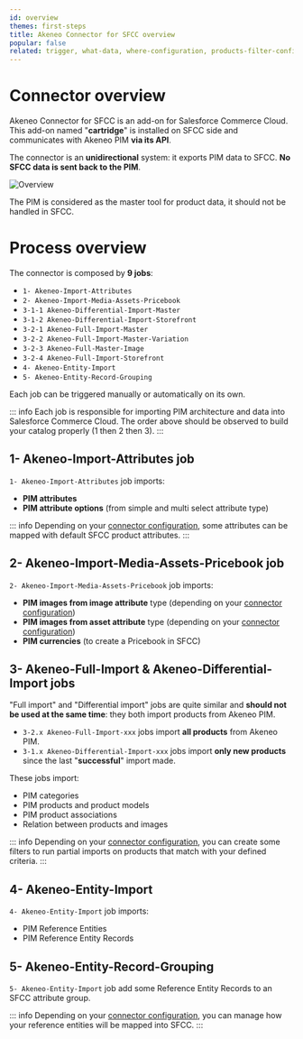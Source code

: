 ```yaml
---
id: overview
themes: first-steps
title: Akeneo Connector for SFCC overview
popular: false
related: trigger, what-data, where-configuration, products-filter-configuration
---
```


# Connector overview

Akeneo Connector for SFCC is an add-on for Salesforce Commerce Cloud.
This add-on named "**cartridge**" is installed on SFCC side and communicates with Akeneo PIM **via its API**.

The connector is an **unidirectional** system: it exports PIM data to SFCC. **No SFCC data is sent back to the PIM**.

![Overview](../img/overview.png)

The PIM is considered as the master tool for product data, it should not be handled in SFCC.

# Process overview

The connector is composed by **9 jobs**:
- `1- Akeneo-Import-Attributes`									
- `2- Akeneo-Import-Media-Assets-Pricebook`
- `3-1-1 Akeneo-Differential-Import-Master`
- `3-1-2 Akeneo-Differential-Import-Storefront`
- `3-2-1 Akeneo-Full-Import-Master`
- `3-2-2 Akeneo-Full-Import-Master-Variation`
- `3-2-3 Akeneo-Full-Master-Image`
- `3-2-4 Akeneo-Full-Import-Storefront`
- `4- Akeneo-Entity-Import`
- `5- Akeneo-Entity-Record-Grouping`


Each job can be triggered manually or automatically on its own.

::: info
Each job is responsible for importing PIM architecture and data into Salesforce Commerce Cloud. The order above should be observed to build your catalog properly (1 then 2 then 3).
:::

## 1- Akeneo-Import-Attributes job

`1- Akeneo-Import-Attributes` job imports:
- **PIM attributes**
- **PIM attribute options** (from simple and multi select attribute type)

::: info
Depending on your [connector configuration](05-mapping-configuration.html), some attributes can be mapped with default SFCC product attributes.
:::

## 2- Akeneo-Import-Media-Assets-Pricebook job

`2- Akeneo-Import-Media-Assets-Pricebook` job imports:
- **PIM images from image attribute** type (depending on your [connector configuration](04-import-images-configuration.html))
- **PIM images from asset attribute** type (depending on your [connector configuration](04-import-images-configuration.html))
- **PIM currencies** (to create a Pricebook in SFCC)

## 3- Akeneo-Full-Import & Akeneo-Differential-Import jobs

"Full import" and "Differential import" jobs are quite similar and **should not be used at the same time**: they both import products from Akeneo PIM.

- `3-2.x Akeneo-Full-Import-xxx` jobs import **all products** from Akeneo PIM.
- `3-1.x Akeneo-Differential-Import-xxx` jobs import **only new products** since the last "**successful**" import made.

These jobs import:
- PIM categories
- PIM products and product models
- PIM product associations
- Relation between products and images

::: info
Depending on your [connector configuration](03-products-filter-configuration.html), you can create some filters to run partial imports on products that match with your defined criteria.
:::

## 4- Akeneo-Entity-Import

`4- Akeneo-Entity-Import` job imports:
- PIM Reference Entities
- PIM Reference Entity Records


## 5- Akeneo-Entity-Record-Grouping

`5- Akeneo-Entity-Import` job add some Reference Entity Records to an SFCC attribute group.

::: info
Depending on your [connector configuration](08-reference-entities.html), you can manage how your reference entities will be mapped into SFCC.
:::

